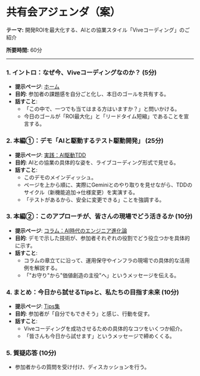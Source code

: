 # 共有会アジェンダ（案）

**テーマ:** 開発ROIを最大化する、AIとの協業スタイル「Viveコーディング」のご紹介

**所要時間:** 60分

---

### 1. イントロ：なぜ今、Viveコーディングなのか？ (5分)

-   **提示ページ**: [ホーム](/)
-   **目的**: 参加者の課題感を自分ごと化し、本日のゴールを共有する。
-   **話すこと**:
    -   「この中で、一つでも当てはまる方はいますか？」と問いかける。
    -   今日のゴールが「ROI最大化」と「リードタイム短縮」であることを宣言する。

### 2. 本編①：デモ「AIと駆動するテスト駆動開発」 (25分)

-   **提示ページ**: [実践：AI駆動TDD](/refactoring)
-   **目的**: AIとの協業の具体的な姿を、ライブコーディング形式で見せる。
-   **話すこと**:
    -   このデモのメインディッシュ。
    -   ページを上から順に、実際にGeminiとのやり取りを見せながら、TDDのサイクル（新機能追加→仕様変更）を実演する。
    -   「テストがあるから、安全に変更できる」ことを強調する。

### 3. 本編②：このアプローチが、皆さんの現場でどう活きるか (10分)

-   **提示ページ**: [コラム：AI時代のエンジニア進化論](/column)
-   **目的**: デモで示した技術が、参加者それぞれの役割でどう役立つかを具体的に示す。
-   **話すこと**:
    -   コラムの章立てに沿って、運用保守やインフラの現場での具体的な活用例を解説する。
    -   「"お守り"から"価値創造の主役"へ」というメッセージを伝える。

### 4. まとめ：今日から試せるTipsと、私たちの目指す未来 (10分)

-   **提示ページ**: [Tips集](/tips)
-   **目的**: 参加者が「自分でもできそう」と感じ、行動を促す。
-   **話すこと**:
    -   Viveコーディングを成功させるための具体的なコツをいくつか紹介。
    -   「皆さんも今日から試せます」というメッセージで締めくくる。

### 5. 質疑応答 (10分)

-   参加者からの質問を受け付け、ディスカッションを行う。